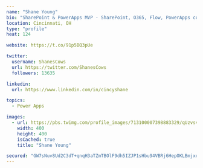 ```yaml
---
name: "Shane Young"
bio: "SharePoint & PowerApps MVP - SharePoint, O365, Flow, PowerApps consulting? @PowerApps911 | Pure Snark? You found it."
location: Cincinnati, OH
type: "profile"
heat: 124

website: https://t.co/91p5BQ3pUe

twitter:
  username: ShanesCows
  url: https://twitter.com/ShanesCows
  followers: 13635

linkedin:
  url: https://www.linkedin.com/in/cincyshane

topics:
  - Power Apps

images:
  - url: https://pbs.twimg.com/profile_images/713100007398883329/qUzvsvQ3_400x400.jpg
    width: 400
    height: 400
    isCached: true
    title: "Shane Young"

secured: "GW7sNuv8Ud2C3dT+qnqH3aTZmTBOlF9dh5IZJP1sHbu94VBRj6HepOKLBmjxobSxHABaT/7IH2xnFonny14aZ6tVEO1eUdZubUcSrs6+Miu4nuOwsuJ852jIDIPdzO/h2mj0pWXOdobcs8WAc8pQUa/PBOs23gTiUbhX4/Pav8CslEXdclYBV7PimAXrRGucsTyy/U3A8YEsQTK+/f+8ox1gHkaB6P398FvX09JxfLGqPIad1ShXcKqIUqAYv+5bAwMb+giMMJw6IVAUQLOpB6s8M5h/Idrs6IWsYi3rCKwJRlI0OeNKZnjs4o3hWmckq2x5saDyjeDW4rFA/su2+XNd7xBdihqYUyrObEpox8FxmRSWx60GZJARcIkc4fKEzW3QGna0Te4tO1ZrIzAgly1RoTfoSsxdovVX7V2vRiY=;62XAc2z4nWKBtKa/YEy5zA=="
---
```


